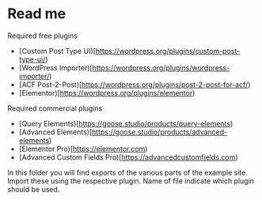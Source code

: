 # Read me

Required free plugins
* [Custom Post Type UI)[https://wordpress.org/plugins/custom-post-type-ui/)
* [WordPress Importer)[https://wordpress.org/plugins/wordpress-importer/)
* [ACF Post-2-Post)[https://wordpress.org/plugins/post-2-post-for-acf/)
* [Elementor)[https://wordpress.org/plugins/elementor)

Required commercial plugins
* [Query Elements)[https://goose.studio/products/query-elements)
* [Advanced Elements)[https://goose.studio/products/advanced-elements)
* [Elementor Pro)[https://elementor.com)
* [Advanced Custom Fields Pro)[https://advancedcustomfields.com)

In this folder you will find exports of the various parts of the example site. Import these using the respective plugin. Name of file indicate which plugin should be used.
